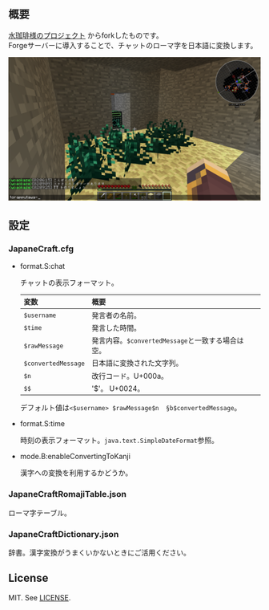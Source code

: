 
概要
--------------------------------------------------------------------------------
[水珈琲様のプロジェクト](https://github.com/mizucoffee/JapaneCraft)
からforkしたものです。  
Forgeサーバーに導入することで、チャットのローマ字を日本語に変換します。

![Screenshot](screenshot.png)


設定
--------------------------------------------------------------------------------
### JapaneCraft.cfg

- format.S:chat

    チャットの表示フォーマット。

    | 変数                  | 概要                                              |
    | :-------------------- | :------------------------------------------------ |
    | `$username`           | 発言者の名前。                                    |
    | `$time`               | 発言した時間。                                    |
    | `$rawMessage`         | 発言内容。`$convertedMessage`と一致する場合は空。 |
    | `$convertedMessage`   | 日本語に変換された文字列。                        |
    | `$n`                  | 改行コード。U+000a。                              |
    | `$$`                  | '$'。 U+0024。                                    |

    デフォルト値は`<$username> $rawMessage$n  §b$convertedMessage`。

- format.S:time

    時刻の表示フォーマット。`java.text.SimpleDateFormat`参照。

- mode.B:enableConvertingToKanji

    漢字への変換を利用するかどうか。


### JapaneCraftRomajiTable.json

ローマ字テーブル。


### JapaneCraftDictionary.json

辞書。漢字変換がうまくいかないときにご活用ください。

License
--------------------------------------------------------------------------------
MIT. See [LICENSE](LICENSE).

